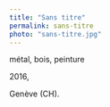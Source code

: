 ```yaml
---
title: "Sans titre"
permalink: sans-titre
photo: "sans-titre.jpg"
---
```


métal, bois, peinture

2016,

Genève (CH).